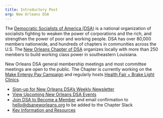```yaml
---
title: Introductory Post
org: New Orleans DSA
---
```

The [Democratic Socialists of America (DSA)](https://www.dsausa.org/) is a national organization of socialists fighting to weaken the power of corporations and the rich, and strengthen the power of poor and working people.
DSA has over 80,000 members nationwide, and hundreds of chapters in communities across the U.S.
The [New Orleans Chapter of DSA](https://www.dsaneworleans.org/) organizes locally with more than 250 members to build working class power in southeastern Louisiana.

New Orleans DSA general membership meetings and most committee meetings are open to the public.
The Chapter is currently working on the [Make Entergy Pay Campaign](https://makeentergypay.com/) and regularly hosts [Health Fair + Brake Light Clinics](https://www.dsaneworleans.org/events/2023/05/13/health-fair-brake-light-clinic).

- [Sign-up for New Orleans DSA’s Weekly Newsletter](https://www.dsaneworleans.org/join)
- [View Upcoming New Orleans DSA Events](https://www.dsaneworleans.org/events)
- [Join DSA to Become a Member](https://act.dsausa.org/donate/membership/) and email confirmation to [hello@dsaneworleans.org](mailto:hello@dsaneworleans.org) to be added to the Chapter Slack
- [Key Information and Resources](https://www.dsaneworleans.org/library/1hRXA1X7Hn__jYadhWtG-w4kcFvVkZ5c_dQhgtB7iLSA)
